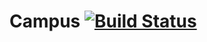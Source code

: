# Campus [![Build Status](https://secure.travis-ci.org/rubycommcollege/campus.png)](http://travis-ci.org/rubycommcollege/campus)